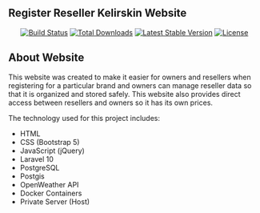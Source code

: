 <h2>Register Reseller Kelirskin Website</h2>

<p align="center">
<a href="https://github.com/laravel/framework/actions"><img src="https://github.com/laravel/framework/workflows/tests/badge.svg" alt="Build Status"></a>
<a href="https://packagist.org/packages/laravel/framework"><img src="https://img.shields.io/packagist/dt/laravel/framework" alt="Total Downloads"></a>
<a href="https://packagist.org/packages/laravel/framework"><img src="https://img.shields.io/packagist/v/laravel/framework" alt="Latest Stable Version"></a>
<a href="https://packagist.org/packages/laravel/framework"><img src="https://img.shields.io/packagist/l/laravel/framework" alt="License"></a>
</p>

## About Website

This website was created to make it easier for owners and resellers when registering for a particular brand and owners can manage reseller data so that it is organized and stored safely. This website also provides direct access between resellers and owners so it has its own prices.

The technology used for this project includes:
- HTML
- CSS (Bootstrap 5)
- JavaScript (jQuery)
- Laravel 10
- PostgreSQL
- Postgis
- OpenWeather API
- Docker Containers
- Private Server (Host)
